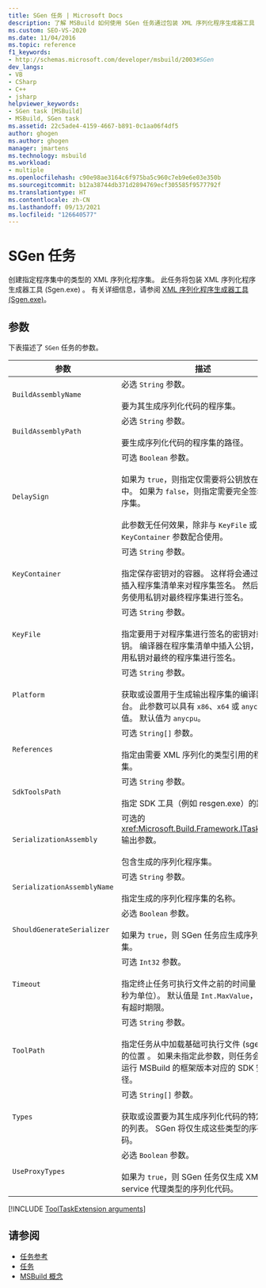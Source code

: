 ```yaml
---
title: SGen 任务 | Microsoft Docs
description: 了解 MSBuild 如何使用 SGen 任务通过包装 XML 序列化程序生成器工具 Sgen.exe 来为类型创建 XML 序列化程序集。
ms.custom: SEO-VS-2020
ms.date: 11/04/2016
ms.topic: reference
f1_keywords:
- http://schemas.microsoft.com/developer/msbuild/2003#SGen
dev_langs:
- VB
- CSharp
- C++
- jsharp
helpviewer_keywords:
- SGen task [MSBuild]
- MSBuild, SGen task
ms.assetid: 22c5ade4-4159-4667-b891-0c1aa06f4df5
author: ghogen
ms.author: ghogen
manager: jmartens
ms.technology: msbuild
ms.workload:
- multiple
ms.openlocfilehash: c90e98ae3164c6f975ba5c960c7eb9e6e03e350b
ms.sourcegitcommit: b12a38744db371d2894769ecf305585f9577792f
ms.translationtype: HT
ms.contentlocale: zh-CN
ms.lasthandoff: 09/13/2021
ms.locfileid: "126640577"
---
```

# <a name="sgen-task"></a>SGen 任务

创建指定程序集中的类型的 XML 序列化程序集。 此任务将包装 XML 序列化程序生成器工具 (Sgen.exe)  。 有关详细信息，请参阅 [XML 序列化程序生成器工具 (Sgen.exe)](/dotnet/framework/serialization/xml-serializer-generator-tool-sgen-exe)。

## <a name="parameters"></a>参数

 下表描述了 `SGen` 任务的参数。

| 参数 | 描述 |
|-----------------------------| - |
| `BuildAssemblyName` | 必选 `String` 参数。<br /><br /> 要为其生成序列化代码的程序集。 |
| `BuildAssemblyPath` | 必选 `String` 参数。<br /><br /> 要生成序列化代码的程序集的路径。 |
| `DelaySign` | 可选 `Boolean` 参数。<br /><br /> 如果为 `true`，则指定仅需要将公钥放在程序集中。 如果为 `false`，则指定需要完全签名的程序集。<br /><br /> 此参数无任何效果，除非与 `KeyFile` 或 `KeyContainer` 参数配合使用。 |
| `KeyContainer` | 可选 `String` 参数。<br /><br /> 指定保存密钥对的容器。 这样将会通过将公钥插入程序集清单来对程序集签名。 然后，此任务使用私钥对最终程序集进行签名。 |
| `KeyFile` | 可选 `String` 参数。<br /><br /> 指定要用于对程序集进行签名的密钥对或公钥。 编译器在程序集清单中插入公钥，然后使用私钥对最终的程序集进行签名。 |
| `Platform` | 可选 `String` 参数。<br /><br /> 获取或设置用于生成输出程序集的编译器平台。 此参数可以具有 `x86`、`x64` 或 `anycpu` 的值。 默认值为 `anycpu`。 |
| `References` | 可选 `String[]` 参数。<br /><br /> 指定由需要 XML 序列化的类型引用的程序集。 |
| `SdkToolsPath` | 可选 `String` 参数。<br /><br /> 指定 SDK 工具（例如 resgen.exe）的路径  。 |
| `SerializationAssembly` | 可选的 <xref:Microsoft.Build.Framework.ITaskItem>`[]` 输出参数。<br /><br /> 包含生成的序列化程序集。 |
| `SerializationAssemblyName` | 可选 `String` 参数。<br /><br /> 指定生成的序列化程序集的名称。 |
| `ShouldGenerateSerializer` | 必选 `Boolean` 参数。<br /><br /> 如果为 `true`，则 SGen 任务应生成序列化程序集。 |
| `Timeout` | 可选 `Int32` 参数。<br /><br /> 指定终止任务可执行文件之前的时间量（以毫秒为单位）。 默认值是 `Int.MaxValue`，指示没有超时期限。 |
| `ToolPath` | 可选 `String` 参数。<br /><br /> 指定任务从中加载基础可执行文件 (sgen.exe) 的位置  。 如果未指定此参数，则任务会使用与运行 MSBuild 的框架版本对应的 SDK 安装路径。 |
| `Types` | 可选 `String[]` 参数。<br /><br /> 获取或设置要为其生成序列化代码的特定类型的列表。 SGen 将仅生成这些类型的序列化代码。 |
| `UseProxyTypes` | 必选 `Boolean` 参数。<br /><br /> 如果为 `true`，则 SGen 任务仅生成 XML Web service 代理类型的序列化代码。 |

[!INCLUDE [ToolTaskExtension arguments](includes/tooltaskextension-base-params.md)]

## <a name="see-also"></a>请参阅

- [任务参考](../msbuild/msbuild-task-reference.md)
- [任务](../msbuild/msbuild-tasks.md)
- [MSBuild 概念](../msbuild/msbuild-concepts.md)
